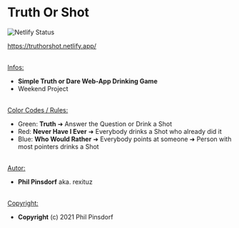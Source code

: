 # Truth Or Shot

![Netlify Status](https://api.netlify.com/api/v1/badges/d832b768-2a45-46df-90df-c50e249b8e66/deploy-status)

https://truthorshot.netlify.app/

\
<u>Infos:</u>

- <b>Simple Truth or Dare Web-App Drinking Game</b>
- Weekend Project

\
<u>Color Codes / Rules:</u>

- Green: <b>Truth</b> &#10140; Answer the Question or Drink a Shot
- Red: <b>Never Have I Ever</b> &#10140; Everybody drinks a Shot who already did it
- Blue: <b>Who Would Rather</b> &#10140; Everybody points at someone &#10140; Person with most pointers drinks a Shot

\
<u>Autor:</u>

- <b>Phil Pinsdorf</b> aka. rexituz

\
<u>Copyright:</u>

- <b>Copyright</b> (c) 2021 Phil Pinsdorf
